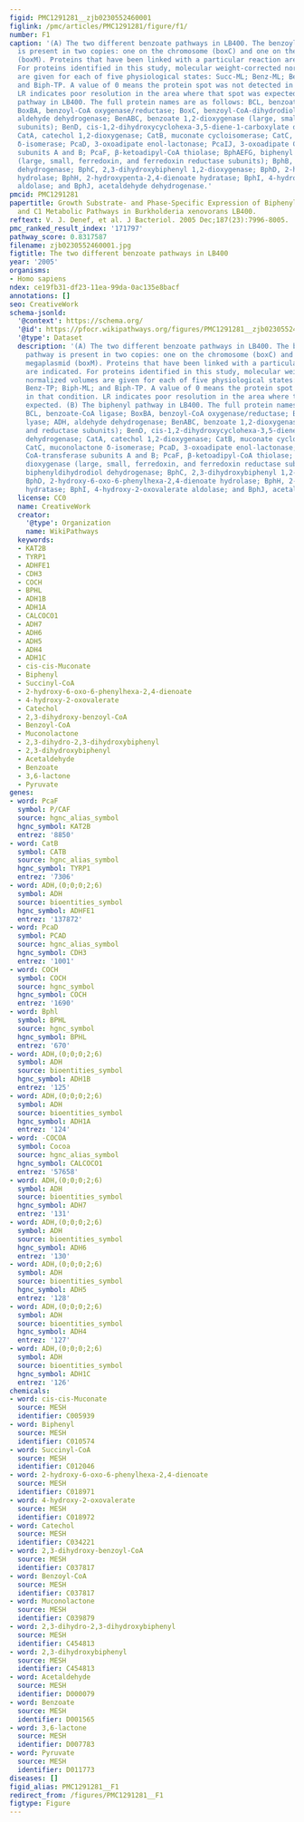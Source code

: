 ```yaml
---
figid: PMC1291281__zjb0230552460001
figlink: /pmc/articles/PMC1291281/figure/f1/
number: F1
caption: '(A) The two different benzoate pathways in LB400. The benzoyl-CoA pathway
  is present in two copies: one on the chromosome (boxC) and one on the megaplasmid
  (boxM). Proteins that have been linked with a particular reaction are indicated.
  For proteins identified in this study, molecular weight-corrected normalized volumes
  are given for each of five physiological states: Succ-ML; Benz-ML; Benz-TP; Biph-ML;
  and Biph-TP. A value of 0 means the protein spot was not detected in that condition.
  LR indicates poor resolution in the area where that spot was expected. (B) The biphenyl
  pathway in LB400. The full protein names are as follows: BCL, benzoate-CoA ligase;
  BoxBA, benzoyl-CoA oxygenase/reductase; BoxC, benzoyl-CoA-dihydrodiol lyase; ADH,
  aldehyde dehydrogenase; BenABC, benzoate 1,2-dioxygenase (large, small, and reductase
  subunits); BenD, cis-1,2-dihydroxycyclohexa-3,5-diene-1-carboxylate dehydrogenase;
  CatA, catechol 1,2-dioxygenase; CatB, muconate cycloisomerase; CatC, muconolactone
  δ-isomerase; PcaD, 3-oxoadipate enol-lactonase; PcaIJ, 3-oxoadipate CoA-transferase
  subunits A and B; PcaF, β-ketoadipyl-CoA thiolase; BphAEFG, biphenyl dioxygenase
  (large, small, ferredoxin, and ferredoxin reductase subunits); BphB, biphenyldihydrodiol
  dehydrogenase; BphC, 2,3-dihydroxybiphenyl 1,2-dioxygenase; BphD, 2-hydroxy-6-oxo-6-phenylhexa-2,4-dienoate
  hydrolase; BphH, 2-hydroxypenta-2,4-dienoate hydratase; BphI, 4-hydroxy-2-oxovalerate
  aldolase; and BphJ, acetaldehyde dehydrogenase.'
pmcid: PMC1291281
papertitle: Growth Substrate- and Phase-Specific Expression of Biphenyl, Benzoate,
  and C1 Metabolic Pathways in Burkholderia xenovorans LB400.
reftext: V. J. Denef, et al. J Bacteriol. 2005 Dec;187(23):7996-8005.
pmc_ranked_result_index: '171797'
pathway_score: 0.8317587
filename: zjb0230552460001.jpg
figtitle: The two different benzoate pathways in LB400
year: '2005'
organisms:
- Homo sapiens
ndex: ce19fb31-df23-11ea-99da-0ac135e8bacf
annotations: []
seo: CreativeWork
schema-jsonld:
  '@context': https://schema.org/
  '@id': https://pfocr.wikipathways.org/figures/PMC1291281__zjb0230552460001.html
  '@type': Dataset
  description: '(A) The two different benzoate pathways in LB400. The benzoyl-CoA
    pathway is present in two copies: one on the chromosome (boxC) and one on the
    megaplasmid (boxM). Proteins that have been linked with a particular reaction
    are indicated. For proteins identified in this study, molecular weight-corrected
    normalized volumes are given for each of five physiological states: Succ-ML; Benz-ML;
    Benz-TP; Biph-ML; and Biph-TP. A value of 0 means the protein spot was not detected
    in that condition. LR indicates poor resolution in the area where that spot was
    expected. (B) The biphenyl pathway in LB400. The full protein names are as follows:
    BCL, benzoate-CoA ligase; BoxBA, benzoyl-CoA oxygenase/reductase; BoxC, benzoyl-CoA-dihydrodiol
    lyase; ADH, aldehyde dehydrogenase; BenABC, benzoate 1,2-dioxygenase (large, small,
    and reductase subunits); BenD, cis-1,2-dihydroxycyclohexa-3,5-diene-1-carboxylate
    dehydrogenase; CatA, catechol 1,2-dioxygenase; CatB, muconate cycloisomerase;
    CatC, muconolactone δ-isomerase; PcaD, 3-oxoadipate enol-lactonase; PcaIJ, 3-oxoadipate
    CoA-transferase subunits A and B; PcaF, β-ketoadipyl-CoA thiolase; BphAEFG, biphenyl
    dioxygenase (large, small, ferredoxin, and ferredoxin reductase subunits); BphB,
    biphenyldihydrodiol dehydrogenase; BphC, 2,3-dihydroxybiphenyl 1,2-dioxygenase;
    BphD, 2-hydroxy-6-oxo-6-phenylhexa-2,4-dienoate hydrolase; BphH, 2-hydroxypenta-2,4-dienoate
    hydratase; BphI, 4-hydroxy-2-oxovalerate aldolase; and BphJ, acetaldehyde dehydrogenase.'
  license: CC0
  name: CreativeWork
  creator:
    '@type': Organization
    name: WikiPathways
  keywords:
  - KAT2B
  - TYRP1
  - ADHFE1
  - CDH3
  - COCH
  - BPHL
  - ADH1B
  - ADH1A
  - CALCOCO1
  - ADH7
  - ADH6
  - ADH5
  - ADH4
  - ADH1C
  - cis-cis-Muconate
  - Biphenyl
  - Succinyl-CoA
  - 2-hydroxy-6-oxo-6-phenylhexa-2,4-dienoate
  - 4-hydroxy-2-oxovalerate
  - Catechol
  - 2,3-dihydroxy-benzoyl-CoA
  - Benzoyl-CoA
  - Muconolactone
  - 2,3-dihydro-2,3-dihydroxybiphenyl
  - 2,3-dihydroxybiphenyl
  - Acetaldehyde
  - Benzoate
  - 3,6-lactone
  - Pyruvate
genes:
- word: PcaF
  symbol: P/CAF
  source: hgnc_alias_symbol
  hgnc_symbol: KAT2B
  entrez: '8850'
- word: CatB
  symbol: CATB
  source: hgnc_alias_symbol
  hgnc_symbol: TYRP1
  entrez: '7306'
- word: ADH,(0;0;0;2;6)
  symbol: ADH
  source: bioentities_symbol
  hgnc_symbol: ADHFE1
  entrez: '137872'
- word: PcaD
  symbol: PCAD
  source: hgnc_alias_symbol
  hgnc_symbol: CDH3
  entrez: '1001'
- word: COCH
  symbol: COCH
  source: hgnc_symbol
  hgnc_symbol: COCH
  entrez: '1690'
- word: Bphl
  symbol: BPHL
  source: hgnc_symbol
  hgnc_symbol: BPHL
  entrez: '670'
- word: ADH,(0;0;0;2;6)
  symbol: ADH
  source: bioentities_symbol
  hgnc_symbol: ADH1B
  entrez: '125'
- word: ADH,(0;0;0;2;6)
  symbol: ADH
  source: bioentities_symbol
  hgnc_symbol: ADH1A
  entrez: '124'
- word: -COCOA
  symbol: Cocoa
  source: hgnc_alias_symbol
  hgnc_symbol: CALCOCO1
  entrez: '57658'
- word: ADH,(0;0;0;2;6)
  symbol: ADH
  source: bioentities_symbol
  hgnc_symbol: ADH7
  entrez: '131'
- word: ADH,(0;0;0;2;6)
  symbol: ADH
  source: bioentities_symbol
  hgnc_symbol: ADH6
  entrez: '130'
- word: ADH,(0;0;0;2;6)
  symbol: ADH
  source: bioentities_symbol
  hgnc_symbol: ADH5
  entrez: '128'
- word: ADH,(0;0;0;2;6)
  symbol: ADH
  source: bioentities_symbol
  hgnc_symbol: ADH4
  entrez: '127'
- word: ADH,(0;0;0;2;6)
  symbol: ADH
  source: bioentities_symbol
  hgnc_symbol: ADH1C
  entrez: '126'
chemicals:
- word: cis-cis-Muconate
  source: MESH
  identifier: C005939
- word: Biphenyl
  source: MESH
  identifier: C010574
- word: Succinyl-CoA
  source: MESH
  identifier: C012046
- word: 2-hydroxy-6-oxo-6-phenylhexa-2,4-dienoate
  source: MESH
  identifier: C018971
- word: 4-hydroxy-2-oxovalerate
  source: MESH
  identifier: C018972
- word: Catechol
  source: MESH
  identifier: C034221
- word: 2,3-dihydroxy-benzoyl-CoA
  source: MESH
  identifier: C037817
- word: Benzoyl-CoA
  source: MESH
  identifier: C037817
- word: Muconolactone
  source: MESH
  identifier: C039879
- word: 2,3-dihydro-2,3-dihydroxybiphenyl
  source: MESH
  identifier: C454813
- word: 2,3-dihydroxybiphenyl
  source: MESH
  identifier: C454813
- word: Acetaldehyde
  source: MESH
  identifier: D000079
- word: Benzoate
  source: MESH
  identifier: D001565
- word: 3,6-lactone
  source: MESH
  identifier: D007783
- word: Pyruvate
  source: MESH
  identifier: D011773
diseases: []
figid_alias: PMC1291281__F1
redirect_from: /figures/PMC1291281__F1
figtype: Figure
---
```

